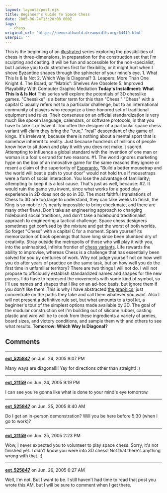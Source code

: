 ```yaml
---
layout: layouts/post.njk
title: Beginner's Guide To Space Chess
date: 2005-06-24T13:20:00.000Z
tags:
  - chess
original_url: 'https://nemorathwald.dreamwidth.org/64419.html'
userpic: ''
---
```

This is the beginning of an [illustrated](http://pics.livejournal.com/matt_arnold/gallery/000093q9) series exploring the possibilities of chess in three-dimensions, in preparation for the construction set that I'm sculpting and casting. It will be fun and accessible for the non-specialist, but I advise you to do stretches first for flexibility, or it might hurt when I shove Byzantine shapes through the sphincter of your mind's eye. 1. What This Is & Is Not 2. Which Way Is Diagonal? 3. Leapers: More Than One Knight 4. The Board, or "Matrix": Shelves Are Obsolete 5. Improved Playability With Computer Graphic Mediation **Today's Installment: What This Is & Is Not** This series will explore the potentials of 3D chesslike games. "Chesslike" is a better term for this than "Chess." "Chess" with a capital C usually refers not to a particular challenge, but to an international community of players who recognize a time-honored set of traditional equipment and rules. Their consensus on an official standardization is very much like spoken language, calendars, or software protocols, in that you have to take it or leave it. Too often the designer of a particular space chess variant will claim they bring the "true," "real" descendant of the game of kings. It's irrelevant, because there is nothing about a mental sport that is somehow inherent to reality. Just because hundreds of millions of people know how to sit down and play it with you does not make it sacred. Attempting to influence a global standard with the invention of one man or woman is a fool's errand for two reasons. #1. The world ignores marketing hype on the box of an innovative game for the same reasons they ignore or resent a claim of the superiority of [Esperanto.](http://en.wikipedia.org/wiki/Esperanto) "Build a better mousetrap and the world will beat a path to your door" would not hold true if mousetraps were a form of social interaction. You lose the advantage of familiarity; attempting to keep it is a lost cause. That's just as well, because: #2. It would ruin the game you invent, since what works for a good play experience in 2D does not do so in 3D. The most faithful translations of Chess to 3D are too large to understand, they can take weeks to finish, the King is so mobile it's nearly impossible to bring checkmate, and there are many other flaws. Don't take an engineering approach to changing hidebound social traditions, and don't take a hidebound traditionalist approach to engineering a tactical challenge. Space chess designers sometimes get confused by the mixture and get the worst of both worlds. So forget "Chess" with a capital C for a moment. Spare yourself its memorization of book openings that have long since been plumbed dry of creativity. Stray outside the metropolis of those who will play it with you, into the uninhabited, infinite frontier of [chess variants](http://www.chessvariants.com/). Life rewards the ability to improvise, whereas Chess is a challenge that has essentially been solved for you by centuries of work. Why not judge yourself not on how well you do after years of practice on the same task, but on how well you do the first time in unfamiliar territory? There are two things I will not do. I will not propose to officiously establish standardized names and shapes for the new pieces. I do have to represent the movements with some kind of symbol, so I'll use names and shapes that I like on an ad-hoc basis, but ignore them if you don't like them. This is why I have abstracted [the graphics](http://pics.livejournal.com/matt_arnold/gallery/000093q9); just concentrate on the paths they take and call them whatever you want. Also I will not present a definitive rule set, but what amounts to a tool kit, a beginner's tour of the simplest options made available by 3D. The goal of the modular construction set I'm building out of silicone rubber, casting plastic and wire will be to cook from these ingredients a variety of armies, board sizes, and victory conditions, and sample them with and others to see what results. **Tomorrow: Which Way Is Diagonal?**

## Comments

---

**[ext_525847](https://www.dreamwidth.org/users/ext_525847)** on Jun. 24, 2005 9:07 PM

Many ways are diagonal!!! Yay for directions other than straight! :)

---

**[ext_21159](https://www.dreamwidth.org/users/ext_21159)** on Jun. 24, 2005 9:19 PM

I can see you're gonna like what is done to your mind's eye tomorrow.

---

**[ext_525847](https://www.dreamwidth.org/users/ext_525847)** on Jun. 25, 2005 8:40 AM

Do I get an in-person demonstration? Will you be here before 5:30 (when I go to work)?

---

**[ext_21159](https://www.dreamwidth.org/users/ext_21159)** on Jun. 25, 2005 2:23 PM

Wow, I never expected you to volunteer to play space chess. Sorry, it's not finished yet. I didn't know you were into 3D chess! Not that there's anything wrong with that. :)

---

**[ext_525847](https://www.dreamwidth.org/users/ext_525847)** on Jun. 26, 2005 6:27 AM

Well, I'm not. But I want to be. I still haven't had time to read that post you wrote this AM, but I will be sure to comment when I get there.
